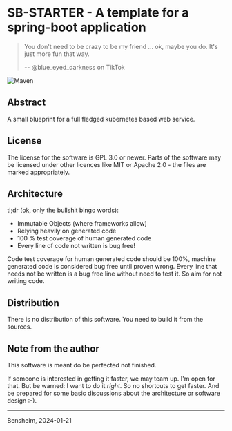 # SB-STARTER - A template for a spring-boot application

> You don't need to be crazy to be my friend ... ok, maybe you do. It's just more fun that way.
>
> -- @blue_eyed_darkness on TikTok

![Maven](https://github.com/klenkes74/sb-starter/workflows/CI/badge.svg)

## Abstract
A small blueprint for a full fledged kubernetes based web service.


## License
The license for the software is GPL 3.0 or newer. Parts of the software may be licensed under other licences like MIT
or Apache 2.0 - the files are marked appropriately. 


## Architecture

tl;dr (ok, only the bullshit bingo words):
- Immutable Objects (where frameworks allow)
- Relying heavily on generated code
- 100 % test coverage of human generated code
- Every line of code not written is bug free!

Code test coverage for human generated code should be 100%, machine generated code is considered bug free until proven
wrong. Every line that needs not be written is a bug free line without need to test it. So aim for not writing code.


## Distribution
There is no distribution of this software. You need to build it from the sources.


## Note from the author
This software is meant do be perfected not finished.

If someone is interested in getting it faster, we may team up. I'm open for that. But be warned: I want to do it 
_right_. So no shortcuts to get faster. And be prepared for some basic discussions about the architecture or software 
design :-).

---
Bensheim, 2024-01-21
